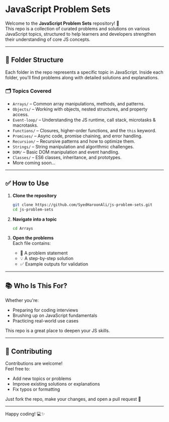 # JavaScript Problem Sets

Welcome to the **JavaScript Problem Sets** repository! 🎯  
This repo is a collection of curated problems and solutions on various JavaScript topics, structured to help learners and developers strengthen their understanding of core JS concepts.

---

## 📁 Folder Structure

Each folder in the repo represents a specific topic in JavaScript. Inside each folder, you'll find problems along with detailed solutions and explanations.

### 🗂️ Topics Covered

- `Arrays/` – Common array manipulations, methods, and patterns.
- `Objects/` – Working with objects, nested structures, and property access.
- `Event-loop/` – Understanding the JS runtime, call stack, microtasks & macrotasks.
- `Functions/` – Closures, higher-order functions, and the `this` keyword.
- `Promises/` – Async code, promise chaining, and error handling.
- `Recursion/` – Recursive patterns and how to optimize them.
- `Strings/` – String manipulation and algorithmic challenges.
- `DOM/` – Basic DOM manipulation and event handling.
- `Classes/` – ES6 classes, inheritance, and prototypes.
- More coming soon...

---

## ✅ How to Use

1. **Clone the repository**

   ```bash
   git clone https://github.com/SyedHaroonAli/js-problem-sets.git
   cd js-problem-sets
   ```

2. **Navigate into a topic**

   ```bash
   cd Arrays
   ```

3. **Open the problems**  
   Each file contains:
   - 📌 A problem statement  
   - 💡 A step-by-step solution  
   - ✅ Example outputs for validation

---

## 📚 Who Is This For?

Whether you're:

- Preparing for coding interviews  
- Brushing up on JavaScript fundamentals  
- Practicing real-world use cases  

This repo is a great place to deepen your JS skills.

---

## 🤝 Contributing

Contributions are welcome!  
Feel free to:

- Add new topics or problems  
- Improve existing solutions or explanations  
- Fix typos or formatting  

Just fork the repo, make your changes, and open a pull request 🚀

---

Happy coding! 💻✨
